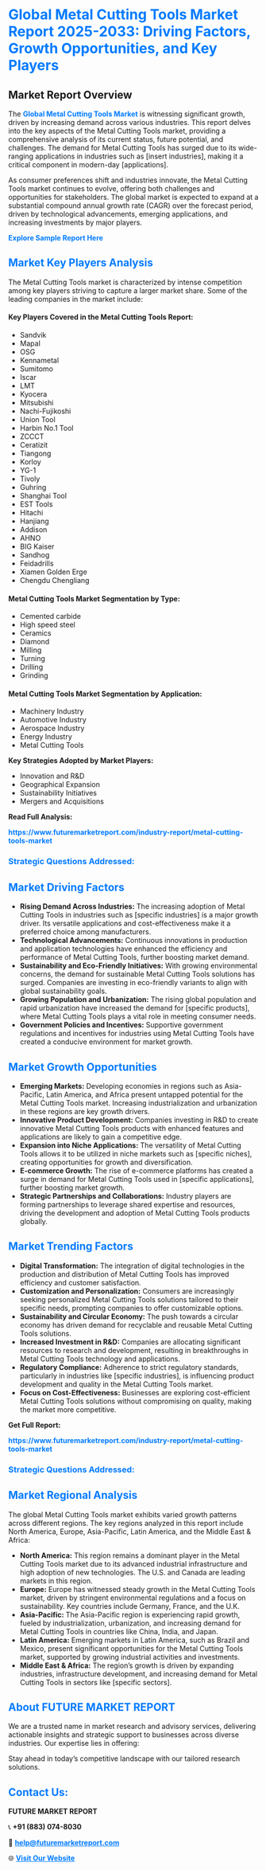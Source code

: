 <h1 style="color: #007BFF;">Global Metal Cutting Tools Market Report 2025-2033: Driving Factors, Growth Opportunities, and Key Players</h1>

<section id="overview">
<h2>Market Report Overview</h2>
<p>The <a href="https://www.futuremarketreport.com/industry-report/metal-cutting-tools-market" style="color: #007BFF; text-decoration: none;"><strong>Global Metal Cutting Tools Market</strong></a> is witnessing significant growth, driven by increasing demand across various industries. This report delves into the key aspects of the Metal Cutting Tools market, providing a comprehensive analysis of its current status, future potential, and challenges. The demand for Metal Cutting Tools has surged due to its wide-ranging applications in industries such as [insert industries], making it a critical component in modern-day [applications].</p>
<p>As consumer preferences shift and industries innovate, the Metal Cutting Tools market continues to evolve, offering both challenges and opportunities for stakeholders. The global market is expected to expand at a substantial compound annual growth rate (CAGR) over the forecast period, driven by technological advancements, emerging applications, and increasing investments by major players.</p>
</section>

<section id="overview">
<p><a href="https://www.futuremarketreport.com/request-sample/reportId=128648" style="color: #007BFF; text-decoration: none;"><strong>Explore Sample Report Here</strong></a></p>
</section>

<section id="key-players">
<h2 style="color: #007BFF;">Market Key Players Analysis</h2>
<p>The Metal Cutting Tools market is characterized by intense competition among key players striving to capture a larger market share. Some of the leading companies in the market include:</p>
<h4>Key Players Covered in the Metal Cutting Tools Report:</h4>
<ul><li>Sandvik</li><li>Mapal</li><li>OSG</li><li>Kennametal</li><li>Sumitomo</li><li>Iscar</li><li>LMT</li><li>Kyocera</li><li>Mitsubishi</li><li>Nachi-Fujikoshi</li><li>Union Tool</li><li>Harbin No.1 Tool</li><li>ZCCCT</li><li>Ceratizit</li><li>Tiangong</li><li>Korloy</li><li>YG-1</li><li>Tivoly</li><li>Guhring</li><li>Shanghai Tool</li><li>EST Tools</li><li>Hitachi</li><li>Hanjiang</li><li>Addison</li><li>AHNO</li><li>BIG Kaiser</li><li>Sandhog</li><li>Feidadrills</li><li>Xiamen Golden Erge</li><li>Chengdu Chengliang</li></ul>
<h4>Metal Cutting Tools Market Segmentation by Type:</h4>
<ul><li>Cemented carbide</li><li>High speed steel</li><li>Ceramics</li><li>Diamond</li><li>Milling</li><li>Turning</li><li>Drilling</li><li>Grinding</li></ul>

<h4>Metal Cutting Tools Market Segmentation by Application:</h4>
<ul><li>Machinery Industry</li><li>Automotive Industry</li><li>Aerospace Industry</li><li>Energy Industry</li><li>Metal Cutting Tools</li></ul>
<p><strong>Key Strategies Adopted by Market Players:</strong></p>
<ul>
<li>Innovation and R&D</li>
<li>Geographical Expansion</li>
<li>Sustainability Initiatives</li>
<li>Mergers and Acquisitions</li>
</ul>
</section>

<section>
<p><strong>Read Full Analysis: </strong></p><a href="https://www.futuremarketreport.com/industry-report/metal-cutting-tools-market" style="color: #007BFF; text-decoration: none;"><strong>https://www.futuremarketreport.com/industry-report/metal-cutting-tools-market</strong></a>
<h3 style="color: #007BFF;">Strategic Questions Addressed:</h3>
</section>

<section id="driving-factors">
<h2 style="color: #007BFF;">Market Driving Factors</h2>
<ul>
<li><strong>Rising Demand Across Industries:</strong> The increasing adoption of Metal Cutting Tools in industries such as [specific industries] is a major growth driver. Its versatile applications and cost-effectiveness make it a preferred choice among manufacturers.</li>
<li><strong>Technological Advancements:</strong> Continuous innovations in production and application technologies have enhanced the efficiency and performance of Metal Cutting Tools, further boosting market demand.</li>
<li><strong>Sustainability and Eco-Friendly Initiatives:</strong> With growing environmental concerns, the demand for sustainable Metal Cutting Tools solutions has surged. Companies are investing in eco-friendly variants to align with global sustainability goals.</li>
<li><strong>Growing Population and Urbanization:</strong> The rising global population and rapid urbanization have increased the demand for [specific products], where Metal Cutting Tools plays a vital role in meeting consumer needs.</li>
<li><strong>Government Policies and Incentives:</strong> Supportive government regulations and incentives for industries using Metal Cutting Tools have created a conducive environment for market growth.</li>
</ul>
</section>

<section id="growth-opportunities">
<h2 style="color: #007BFF;">Market Growth Opportunities</h2>
<ul>
<li><strong>Emerging Markets:</strong> Developing economies in regions such as Asia-Pacific, Latin America, and Africa present untapped potential for the Metal Cutting Tools market. Increasing industrialization and urbanization in these regions are key growth drivers.</li>
<li><strong>Innovative Product Development:</strong> Companies investing in R&D to create innovative Metal Cutting Tools products with enhanced features and applications are likely to gain a competitive edge.</li>
<li><strong>Expansion into Niche Applications:</strong> The versatility of Metal Cutting Tools allows it to be utilized in niche markets such as [specific niches], creating opportunities for growth and diversification.</li>
<li><strong>E-commerce Growth:</strong> The rise of e-commerce platforms has created a surge in demand for Metal Cutting Tools used in [specific applications], further boosting market growth.</li>
<li><strong>Strategic Partnerships and Collaborations:</strong> Industry players are forming partnerships to leverage shared expertise and resources, driving the development and adoption of Metal Cutting Tools products globally.</li>
</ul>
</section>

<section id="trending-factors">
<h2 style="color: #007BFF;">Market Trending Factors</h2>
<ul>
<li><strong>Digital Transformation:</strong> The integration of digital technologies in the production and distribution of Metal Cutting Tools has improved efficiency and customer satisfaction.</li>
<li><strong>Customization and Personalization:</strong> Consumers are increasingly seeking personalized Metal Cutting Tools solutions tailored to their specific needs, prompting companies to offer customizable options.</li>
<li><strong>Sustainability and Circular Economy:</strong> The push towards a circular economy has driven demand for recyclable and reusable Metal Cutting Tools solutions.</li>
<li><strong>Increased Investment in R&D:</strong> Companies are allocating significant resources to research and development, resulting in breakthroughs in Metal Cutting Tools technology and applications.</li>
<li><strong>Regulatory Compliance:</strong> Adherence to strict regulatory standards, particularly in industries like [specific industries], is influencing product development and quality in the Metal Cutting Tools market.</li>
<li><strong>Focus on Cost-Effectiveness:</strong> Businesses are exploring cost-efficient Metal Cutting Tools solutions without compromising on quality, making the market more competitive.</li>
</ul>
</section>

<section>
<p><strong>Get Full Report: </strong></p><a href="https://www.futuremarketreport.com/industry-report/metal-cutting-tools-market" style="color: #007BFF; text-decoration: none;"><strong>https://www.futuremarketreport.com/industry-report/metal-cutting-tools-market</strong></a>
<h3 style="color: #007BFF;">Strategic Questions Addressed:</h3>
</section>


<section id="regional-analysis">
<h2 style="color: #007BFF;">Market Regional Analysis</h2>
<p>The global Metal Cutting Tools market exhibits varied growth patterns across different regions. The key regions analyzed in this report include North America, Europe, Asia-Pacific, Latin America, and the Middle East & Africa:</p>
<ul>
<li><strong>North America:</strong> This region remains a dominant player in the Metal Cutting Tools market due to its advanced industrial infrastructure and high adoption of new technologies. The U.S. and Canada are leading markets in this region.</li>
<li><strong>Europe:</strong> Europe has witnessed steady growth in the Metal Cutting Tools market, driven by stringent environmental regulations and a focus on sustainability. Key countries include Germany, France, and the U.K.</li>
<li><strong>Asia-Pacific:</strong> The Asia-Pacific region is experiencing rapid growth, fueled by industrialization, urbanization, and increasing demand for Metal Cutting Tools in countries like China, India, and Japan.</li>
<li><strong>Latin America:</strong> Emerging markets in Latin America, such as Brazil and Mexico, present significant opportunities for the Metal Cutting Tools market, supported by growing industrial activities and investments.</li>
<li><strong>Middle East & Africa:</strong> The region’s growth is driven by expanding industries, infrastructure development, and increasing demand for Metal Cutting Tools in sectors like [specific sectors].</li>
</ul>
</section>

<footer>
<h2 style="color: #007BFF;">About FUTURE MARKET REPORT</h2>
<p>We are a trusted name in market research and advisory services, delivering actionable insights and strategic support to businesses across diverse industries. Our expertise lies in offering:</p>

<p>Stay ahead in today’s competitive landscape with our tailored research solutions.</p>

<h2 style="color: #007BFF;">Contact Us:</h2>
<p><strong>FUTURE MARKET REPORT</strong></p>
<p>📞 <strong>+91 (883) 074-8030</strong></p>
<p>📧 <strong><a href="mailto:help@futuremarketreport.com" style="color: #007BFF;">help@futuremarketreport.com</a></strong></p>
<p>🌐 <strong><a href="https://www.futuremarketreport.com/" style="color: #007BFF;">Visit Our Website</a></strong></p>
</footer>